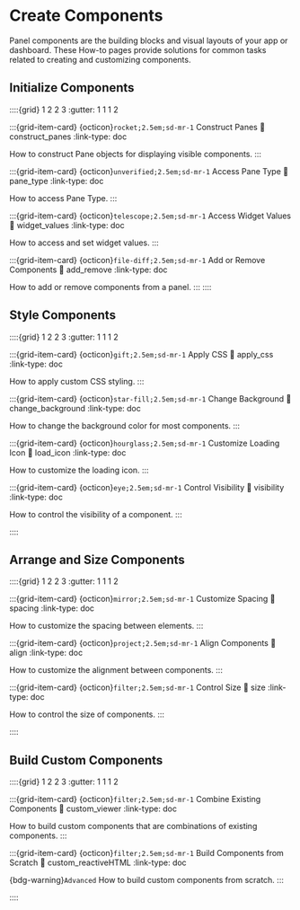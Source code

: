 # Create Components

Panel components are the building blocks and visual layouts of your app or dashboard. These How-to pages provide solutions for common tasks related to creating and customizing components.

## Initialize Components

::::{grid} 1 2 2 3
:gutter: 1 1 1 2

:::{grid-item-card} {octicon}`rocket;2.5em;sd-mr-1` Construct Panes
:link: construct_panes
:link-type: doc

How to construct Pane objects for displaying visible components.
:::

:::{grid-item-card} {octicon}`unverified;2.5em;sd-mr-1` Access Pane Type
:link: pane_type
:link-type: doc

How to access Pane Type.
:::

:::{grid-item-card} {octicon}`telescope;2.5em;sd-mr-1` Access Widget Values
:link: widget_values
:link-type: doc

How to access and set widget values.
:::

:::{grid-item-card} {octicon}`file-diff;2.5em;sd-mr-1` Add or Remove Components
:link: add_remove
:link-type: doc

How to add or remove components from a panel.
:::
::::

## Style Components

::::{grid} 1 2 2 3
:gutter: 1 1 1 2

:::{grid-item-card} {octicon}`gift;2.5em;sd-mr-1` Apply CSS
:link: apply_css
:link-type: doc

How to apply custom CSS styling.
:::

:::{grid-item-card} {octicon}`star-fill;2.5em;sd-mr-1` Change Background
:link: change_background
:link-type: doc

How to change the background color for most components.
:::

:::{grid-item-card} {octicon}`hourglass;2.5em;sd-mr-1` Customize Loading Icon
:link: load_icon
:link-type: doc

How to customize the loading icon.
:::

:::{grid-item-card} {octicon}`eye;2.5em;sd-mr-1` Control Visibility
:link: visibility
:link-type: doc

How to control the visibility of a component.
:::

::::

## Arrange and Size Components

::::{grid} 1 2 2 3
:gutter: 1 1 1 2

:::{grid-item-card} {octicon}`mirror;2.5em;sd-mr-1` Customize Spacing
:link: spacing
:link-type: doc

How to customize the spacing between elements.
:::

:::{grid-item-card} {octicon}`project;2.5em;sd-mr-1` Align Components
:link: align
:link-type: doc

How to customize the alignment between components.
:::

:::{grid-item-card} {octicon}`filter;2.5em;sd-mr-1` Control Size
:link: size
:link-type: doc

How to control the size of components.
:::

::::

## Build Custom Components

::::{grid} 1 2 2 3
:gutter: 1 1 1 2

:::{grid-item-card} {octicon}`filter;2.5em;sd-mr-1` Combine Existing Components
:link: custom_viewer
:link-type: doc

How to build custom components that are combinations of existing components.
:::

:::{grid-item-card} {octicon}`filter;2.5em;sd-mr-1` Build Components from Scratch
:link: custom_reactiveHTML
:link-type: doc

{bdg-warning}`Advanced`
How to build custom components from scratch.
:::

::::

